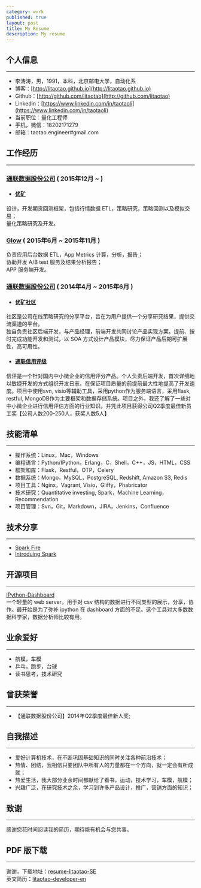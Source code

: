 ```yaml
---
category: work
published: true
layout: post
title: My Resume
description: My resume
---
```


个人信息
---  
---
- 李涛涛，男，1991，本科，北京邮电大学，自动化系
- 博客：[http://litaotao.github.io](http://litaotao.github.io)
- Github：[http://github.com/litaotao](http://github.com/litaotao)
- Linkedin：[https://www.linkedin.com/in/taotaoli](https://www.linkedin.com/in/taotaoli)
- 当前职位：量化工程师
- 手机，微信：18202171279  
- 邮箱：taotao.engineer#gmail.com  

工作经历
---  
---

### [通联数据股份公司](http://www.datayes.com/#/home) ( 2015年12月 ~  )

- #### [优矿](uqer.io)
设计，开发期货回测框架，包括行情数据 ETL，策略研究，策略回测以及模拟交易；  
量化策略研究及开发。

### [Glow](http://www.glowing.com/) ( 2015年6月 ~ 2015年11月 )
负责应用后台数据 ETL，App Metrics 计算，分析，报告；    
协助开发 A/B test 服务及结果分析报告；        
APP 服务端开发。

### [通联数据股份公司](http://www.datayes.com/#/home) ( 2014年4月 ~ 2015年6月 )

- #### [优矿社区](https://uqer.io/community/list)   
社区是公司在线策略研究的分享平台，旨在为用户提供一个分享研究结果，提供交流渠道的平台。  
独自负责社区后端开发，与产品经理，前端开发共同讨论产品实现方案。提前、按时完成功能开发和测试，以 SOA 方式设计产品模块，尽力保证产品后期可扩展性，高可用性。

- #### [通联信用评级](http://www.datayes.com/#/product?state=rating)
信评是一个针对国内中小微企业的信用评分产品。个人负责后端开发，首次详细地以敏捷开发的方式组织开发日志，在保证项目质量的前提前最大性地提高了开发速度。项目中使用svn, visio等辅助工具，采用python作为服务端语言，采用flask, restful, MongoDB作为主要框架和数据存储系统。项目之外，我还了解了一些对中小微企业进行信用评估方面的行业知识。并凭此项目获得公司Q2季度最佳新员工奖【公司人数200-250人，获奖人数5人】


技能清单
---  
---
- 操作系统：Linux，Mac，Windows
- 编程语言：Python/IPython，Erlang，C，Shell，C++，JS，HTML，CSS
- 框架和库：Flask，Restful，OTP，Celery
- 数据系统：Mongo，MySQL，PostgreSQL, Redshift, Amazon S3, Redis
- 项目工具：Nginx，Vagrant, Visio，Gliffy，Phabricator
- 技术研究：Quantitative investing, Spark，Machine Learning，Recommendation
- 项目管理：Svn，Git，Markdown，JIRA，Jenkins，Confluence

技术分享  
---  
---
- [Spark Fire](http://litaotao.github.io/files/spark-fire.ppt)
- [Introduing Spark](http://litaotao.github.io/files/introduing_spark.pdf)

开源项目
---  
---
[IPython-Dashboard](https://github.com/litaotao/IPython-Dashboard)    
一个轻量的 web server，用于对 csv 结构的数据进行不同类型的展示，分享，协作。最开始是为了弥补 ipython 在 dashboard 方面的不足。这个工具对大多数数据科学家，数据分析师比较有用。


业余爱好
---  
---
- 航模，车模
- 乒乓，跑步，台球
- 读书思考，技术研究

曾获荣誉
---  
---  
- 【通联数据股份公司】2014年Q2季度最佳新人奖;

自我描述
---
---    
- 爱好计算机技术，在不断巩固基础知识的同时关注各种前沿技术；   
- 热情、团结，我相信只要团队中所有人的力量都在一个方向，就一定会有所成就；   
- 热爱生活，我大部分业余时间都献给了看书，运动，技术学习，车模，航模；  
- 兴趣广泛，在研究技术之余，学习到许多产品设计，推广，营销方面的知识；

致谢
---  
---

感谢您花时间阅读我的简历，期待能有机会与您共事。


PDF 版下载
---  
---

谢谢，下载地址：[resume-litaotao-SE](../files/litaotao-developer-cn.pdf)    
英文简历：[litaotao-developer-en](../resume-en)
